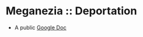# Meganezia :: Deportation

* A public [Google Doc](https://docs.google.com/document/d/1Tptt_rZ3ouPFgSFYC3mB1i17YgaiXZGt0gRkVUhwQmE/pub)
